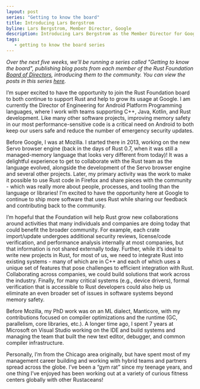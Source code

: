 ```yaml
---
layout: post
series: "Getting to know the board"
title: Introducing Lars Bergstrom
byline: Lars Bergstrom, Member Director, Google
description: Introducing Lars Bergstrom as the Member Director for Google. Part of the "Getting to know the board" series.
tags:
   - getting to know the board series
---
```


_Over the next five weeks, we'll be running a series called "Getting to know the board", publishing blog posts from each member of the Rust Foundation [Board of Directors](/board), introducing them to the community. You can view the posts in this series [here](/tags/getting%20to%20know%20the%20board%20series/)._

I’m super excited to have the opportunity to join the Rust Foundation board to both continue to support Rust and help to grow its usage at Google. I am currently the Director of Engineering for Android Platform Programming languages, where I work with teams supporting C++, Java, Kotlin, and Rust development. Like many other software projects, improving memory safety in our most performance-sensitive code is a critical need on Android to both keep our users safe and reduce the number of emergency security updates.

Before Google, I was at Mozilla. I started there in 2013, working on the new Servo browser engine (back in the days of Rust 0.7, when it was still a managed-memory language that looks very different from today)! It was a delightful experience to get to collaborate with the Rust team as the language evolved, alongside the development of the Servo browser engine and several other projects. Later, my primary activity was the work to make it possible to use Rust code in Firefox and share pieces with the community - which was really more about people, processes, and tooling than the language or libraries! I’m excited to have the opportunity here at Google to continue to ship more software that uses Rust while sharing our feedback and contributing back to the community.

I’m hopeful that the Foundation will help Rust grow new collaborations around activities that many individuals and companies are doing today that could benefit the broader community. For example, each crate import/update undergoes additional security reviews, license/code verification, and performance analysis internally at most companies, but that information is not shared externally today. Further, while it’s ideal to write new projects in Rust, for most of us, we need to integrate Rust into existing systems - many of which are in C++ and each of which uses a unique set of features that pose challenges to efficient integration with Rust. Collaborating across companies, we could build solutions that work across the industry. Finally, for many critical systems (e.g., device drivers), formal verification that is accessible to Rust developers could also help us eliminate an even broader set of issues in software systems beyond memory safety.

Before Mozilla, my PhD work was on an ML dialect, Manticore, with my contributions focused on compiler optimizations and the runtime (GC, parallelism, core libraries, etc.). A longer time ago, I spent 7 years at Microsoft on Visual Studio working on the IDE and build systems and managing the team that built the new text editor, debugger, and common compiler infrastructure.

Personally, I’m from the Chicago area originally, but have spent most of my management career building and working with hybrid teams and partners spread across the globe. I’ve been a “gym rat” since my teenage years, and one thing I’ve enjoyed has been working out at a variety of curious fitness centers globally with other Rustaceans!

